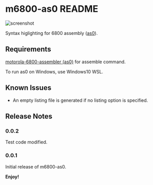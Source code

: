 # m6800-as0 README

![screenshot](https://github.com/ryu10/m6800-as0/blob/master/screenshot.png?raw=true)

Syntax higlighting for 6800 assembly ([as0](https://github.com/JimInCA/motorola-6800-assembler)).

## Requirements

[motorola-6800-assembler (as0)](https://github.com/JimInCA/motorola-6800-assembler)
for assemble command.

To run as0 on Windows, use Windows10 WSL.

## Known Issues

* An empty listing file is generated if no listing option is specified.

## Release Notes

### 0.0.2

Test code modified.

### 0.0.1

Initial release of m6800-as0.

**Enjoy!**

